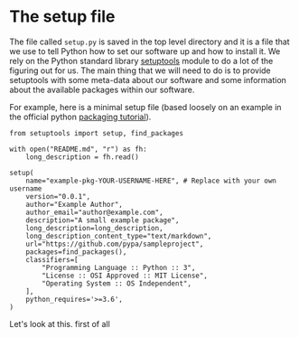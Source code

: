 # The setup file

The file called `setup.py` is saved in the top level directory and it is a
file that we use to tell Python how to set our software up and how to install
it. We rely on the Python standard library
[setuptools](https://setuptools.readthedocs.io/en/latest/) module to do a
lot of the figuring out for us. The main thing that we will need to do is
to provide setuptools with some meta-data about our software and some information
about the available packages within our software.

For example, here is a minimal setup file (based loosely on an example in the
official python
[packaging tutorial](https://packaging.python.org/tutorials/packaging-projects/)).

```
from setuptools import setup, find_packages

with open("README.md", "r") as fh:
    long_description = fh.read()

setup(
    name="example-pkg-YOUR-USERNAME-HERE", # Replace with your own username
    version="0.0.1",
    author="Example Author",
    author_email="author@example.com",
    description="A small example package",
    long_description=long_description,
    long_description_content_type="text/markdown",
    url="https://github.com/pypa/sampleproject",
    packages=find_packages(),
    classifiers=[
        "Programming Language :: Python :: 3",
        "License :: OSI Approved :: MIT License",
        "Operating System :: OS Independent",
    ],
    python_requires='>=3.6',
)

```

Let's look at this. first of all